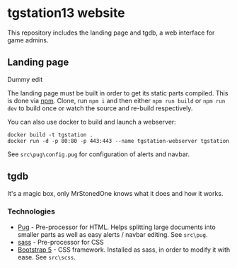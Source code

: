 # tgstation13 website

This repository includes the landing page and tgdb, a web interface for game admins.

## Landing page

Dummy edit

The landing page must be built in order to get its static parts compiled. This is done via [npm](https://www.npmjs.com/). Clone, run `npm i` and then either `npm run build` or `npm run dev` to build once or watch the source and re-build respectively.

You can also use docker to build and launch a webserver:
```
docker build -t tgstation .
docker run -d -p 80:80 -p 443:443 --name tgstation-webserver tgstation
```

See `src\pug\config.pug` for configuration of alerts and navbar.

## tgdb

It's a magic box, only MrStonedOne knows what it does and how it works.

### Technologies

- [Pug](https://pughtml.com/) - Pre-processor for HTML. Helps splitting large documents into smaller parts as well as easy alerts / navbar editing. See `src\pug`.
- [sass](https://sass-lang.com/) - Pre-processor for CSS
- [Bootstrap 5](https://getbootstrap.com/) - CSS framework. Installed as sass, in order to modify it with ease. See `src\scss`.
